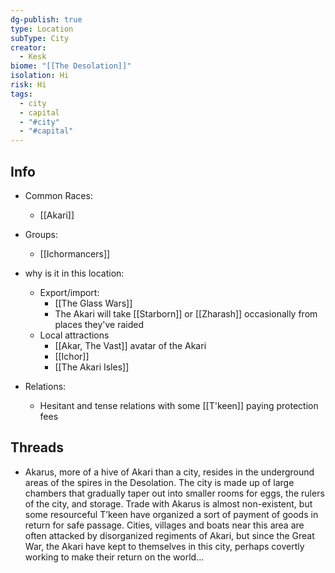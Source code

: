 ```yaml
---
dg-publish: true
type: Location
subType: City
creator:
  - Kesk
biome: "[[The Desolation]]"
isolation: Hi
risk: Hi
tags:
  - city
  - capital
  - "#city"
  - "#capital"
---
```

## Info
- Common Races:
	- [[Akari]]

- Groups:
	- [[Ichormancers]]
- why is it in this location:
	- Export/import:
		- [[The Glass Wars]]
		- The Akari will take [[Starborn]] or [[Zharash]] occasionally from places they've raided
	- Local attractions
		- [[Akar, The Vast]] avatar of the Akari 
		- [[Ichor]]
		- [[The Akari Isles]]

- Relations:
	- Hesitant and tense relations with some [[T'keen]] paying protection fees
## Threads
- Akarus, more of a hive of Akari than a city, resides in the underground areas of the spires in the Desolation. The city is made up of large chambers that gradually taper out into smaller rooms for eggs, the rulers of the city, and storage. Trade with Akarus is almost non-existent, but some resourceful T’keen have organized a sort of payment of goods in return for safe passage. Cities, villages and boats near this area are often attacked by disorganized regiments of Akari, but since the Great War, the Akari have kept to themselves in this city, perhaps covertly working to make their return on the world...
